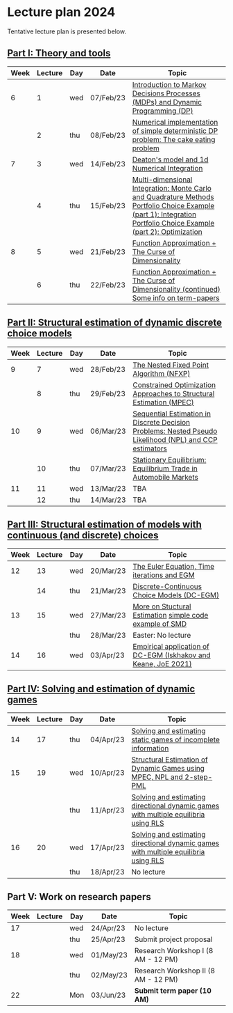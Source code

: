 # Lecture plan 2024
Tentative lecture plan is presented below. 

## [Part I: Theory and tools](https://github.com/bschjerning/dp_ucph/tree/main/1_theory_tools)                                                      

| Week | Lecture | Day | Date      | Topic |
|------|---------|-----|-----------|------------------------------------------------------|
| 6    | 1       | wed | 07/Feb/23 | [Introduction to Markov Decisions Processes (MDPs) and Dynamic Programming (DP)](https://github.com/bschjerning/dp_ucph/blob/main/1_theory_tools/01_dp_intro.ipynb)                          |
|      | 2       | thu | 08/Feb/23 | [Numerical implementation of simple deterministic DP problem: The cake eating problem](https://github.com/bschjerning/dp_ucph/blob/main/1_theory_tools/02_cake_eating_example.ipynb)  |
| 7    | 3       | wed | 14/Feb/23 | [Deaton's model and 1d Numerical Integration](https://github.com/bschjerning/dp_ucph/blob/main/1_theory_tools/03_deaton_1d_integration.ipynb)    |  
|      | 4       | thu | 15/Feb/23 |  [Multi-dimensional Integration: Monte Carlo and Quadrature Methods](https://github.com/bschjerning/dp_ucph/blob/main/1_theory_tools/04_multi_d_integration.ipynb)  <br> [Portfolio Choice Example (part 1): Integration](https://github.com/bschjerning/dp_ucph/blob/main/1_theory_tools/04a_portfolio_integration.ipynb)<br> [Portfolio Choice Example (part 2): Optimization](https://github.com/bschjerning/dp_ucph/blob/main/1_theory_tools/04b_portfolio_optimal.ipynb)| 
| 8    | 5       | wed | 21/Feb/23 |  [Function Approximation + The Curse of Dimensionality](https://github.com/bschjerning/dp_ucph/blob/main/1_theory_tools/05_interpolation.ipynb)|
|      | 6       | thu | 22/Feb/23 |   [Function Approximation + The Curse of Dimensionality (continued)](https://github.com/bschjerning/dp_ucph/blob/main/1_theory_tools/05_interpolation.ipynb) <br> [Some info on term-papers](https://github.com/bschjerning/dp_ucph/blob/main/5_term_paper/term_paoer.ipynb) |

## [Part II: Structural estimation of dynamic discrete choice models](https://github.com/bschjerning/dp_ucph/tree/main/2_dynamic_discrete_choice)      
| Week | Lecture | Day | Date      | Topic |
|------|---------|-----|-----------|------------------------------------------------------|
| 9  | 7  | wed | 28/Feb/23 | [The Nested Fixed Point Algorithm (NFXP)](https://github.com/bschjerning/dp_ucph/blob/main/2_dynamic_discrete_choice/1_nfxp.pdf)|
|    | 8  | thu | 29/Feb/23 | [Constrained Optimization Approaches to Structural Estimation (MPEC)](https://github.com/bschjerning/dp_ucph/blob/main/2_dynamic_discrete_choice/2_mpec.pdf) |
| 10 | 9  | wed | 06/Mar/23 | [Sequential Estimation in Discrete Decision Problems: Nested Pseudo Likelihood (NPL) and CCP estimators ](https://github.com/bschjerning/dp_ucph/blob/main/2_dynamic_discrete_choice/3_npl.pdf) |
|    | 10 | thu | 07/Mar/23 | [Stationary Equilibrium: Equilibrium Trade in Automobile Markets](https://github.com/bschjerning/dp_ucph/blob/main/2_dynamic_discrete_choice/4_eqbtrade.pdf)     |
| 11 | 11 | wed | 13/Mar/23 | TBA    |
|    | 12 | thu | 14/Mar/23 | TBA             |

## [Part III: Structural estimation of models with continuous (and discrete) choices](https://github.com/bschjerning/dp_ucph/tree/main/3_discrete_continuous_choice)
| Week | Lecture | Day | Date      | Topic |
|------|---------|-----|-----------|------------------------------------------------------|
| 12 | 13 | wed | 20/Mar/23 | [The Euler Equation, Time iterations and EGM](https://github.com/bschjerning/dp_ucph/blob/main/3_discrete_continuous_choice/1_euler_egm.ipynb) |
|    | 14 | thu | 21/Mar/23 | [Discrete-Continuous Choice Models  (DC-EGM)](https://github.com/bschjerning/dp_ucph/blob/main/3_discrete_continuous_choice/2_dcegm.pdf) | 
| 13 | 15 | wed | 27/Mar/23 | [More on Stuctural Estimation](https://github.com/bschjerning/dp_ucph/blob/main/3_discrete_continuous_choice/3_struct_est.pdf) [simple code example of SMD]()  |
|    |    | thu | 28/Mar/23 | Easter: No lecture               |
| 14 | 16 | wed | 03/Apr/23| [Empirical application of DC-EGM (Iskhakov and Keane, JoE 2021)](https://github.com/bschjerning/dp_ucph/blob/main/3_discrete_continuous_choice/4_aupens_dc_egm.pdf)|

## [Part IV: Solving and estimation of dynamic games](https://github.com/bschjerning/dp_ucph/tree/main/4_dynamic_games)	
| Week | Lecture | Day | Date      | Topic |
|------|---------|-----|-----------|------------------------------------------------------|
| 14 | 17 | thu | 04/Apr/23 | [Solving and estimating static games of incomplete information](https://github.com/bschjerning/dp_ucph/blob/main/4_dynamic_games/1_StaticGames.pdf)                          |
| 15 | 19 | wed | 10/Apr/23 |  [Structural Estimation of Dynamic Games using MPEC, NPL and 2-step-PML](https://github.com/bschjerning/dp_ucph/blob/main/4_dynamic_games/2_DynamicGames.pdf)   |
|    |    | thu | 11/Apr/23 |  [Solving  and estimating directional dynamic games with multiple equilibria using RLS](https://github.com/bschjerning/dp_ucph/blob/main/4_dynamic_games/3_rls.pdf)                                                                     |
| 16 | 20 | wed | 17/Apr/23 | [Solving  and estimating directional dynamic games with multiple equilibria using RLS](https://github.com/bschjerning/dp_ucph/blob/main/4_dynamic_games/4_nrls.pdf)   |
|    |    | thu | 18/Apr/23 | No lecture                                                                             |

## Part V: Work on research papers
| Week | Lecture | Day | Date      | Topic |
|------|---------|-----|-----------|------------------------------------------------------|
| 17 |  | wed | 24/Apr/23 | No lecture                           |
|    |  | thu | 25/Apr/23 | Submit project proposal              |
| 18 |  | wed | 01/May/23 | Research Workshop I (8 AM - 12 PM)   |
|    |  | thu | 02/May/23 | Research Workshop II (8 AM - 12 PM) |
| 22 |  | Mon | 03/Jun/23 | **Submit term paper (10 AM)**        |